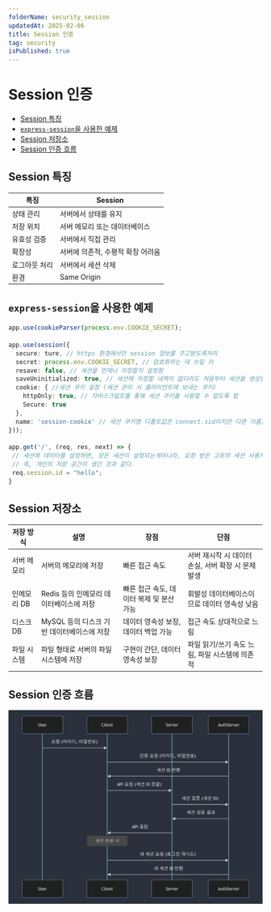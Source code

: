 ```yaml
---
folderName: security_session
updatedAt: 2025-02-06
title: Session 인증
tag: security
isPublished: true
---
```


# Session 인증

- [Session 특징](#session-특징)
- [`express-session`을 사용한 예제](#express-session을-사용한-예제)
- [Session 저장소](#session-저장소)
- [Session 인증 흐름](#session-인증-흐름)

## Session 특징

| 특징          | Session                           |
| ------------- | --------------------------------- |
| 상태 관리     | 서버에서 상태를 유지              |
| 저장 위치     | 서버 메모리 또는 데이터베이스     |
| 유효성 검증   | 서버에서 직접 관리                |
| 확장성        | 서버에 의존적, 수평적 확장 어려움 |
| 로그아웃 처리 | 서버에서 세션 삭제                |
| 환경          | Same Origin                       |

## `express-session`을 사용한 예제

```ts
app.use(cookieParser(process.env.COOKIE_SECRET);

app.use(session({
  secure: ture,	// https 환경에서만 session 정보를 주고받도록처리
  secret: process.env.COOKIE_SECRET, // 암호화하는 데 쓰일 키
  resave: false, // 세션을 언제나 저장할지 설정함
  saveUninitialized: true, // 세션에 저장할 내역이 없더라도 처음부터 세션을 생성할지 설정
  cookie: {	//세션 쿠키 설정 (세션 관리 시 클라이언트에 보내는 쿠키)
    httpOnly: true, // 자바스크립트를 통해 세션 쿠키를 사용할 수 없도록 함
    Secure: true
  },
  name: 'session-cookie' // 세션 쿠키명 디폴트값은 connect.sid이지만 다른 이름을 줄수도 있다.
}));

app.get('/', (req, res, next) => {
 // 세션에 데이터를 설정하면, 모든 세션이 설정되는게아니라, 요청 받은 고유의 세션 사용자의 값만 설정 된다.
 // 즉, 개인의 저장 공간이 생긴 것과 같다.
 req.session.id = "hello";
}
```

## Session 저장소

| 저장 방식   | 설명                                       | 장점                                     | 단점                                               |
| ----------- | ------------------------------------------ | ---------------------------------------- | -------------------------------------------------- |
| 서버 메모리 | 서버의 메모리에 저장                       | 빠른 접근 속도                           | 서버 재시작 시 데이터 손실, 서버 확장 시 문제 발생 |
| 인메모리 DB | Redis 등의 인메모리 데이터베이스에 저장    | 빠른 접근 속도, 데이터 복제 및 분산 가능 | 휘발성 데이터베이스이므로 데이터 영속성 낮음       |
| 디스크 DB   | MySQL 등의 디스크 기반 데이터베이스에 저장 | 데이터 영속성 보장, 데이터 백업 가능     | 접근 속도 상대적으로 느림                          |
| 파일 시스템 | 파일 형태로 서버의 파일 시스템에 저장      | 구현이 간단, 데이터 영속성 보장          | 파일 읽기/쓰기 속도 느림, 파일 시스템에 의존적     |

## Session 인증 흐름

![img](images/session_auth.png)
